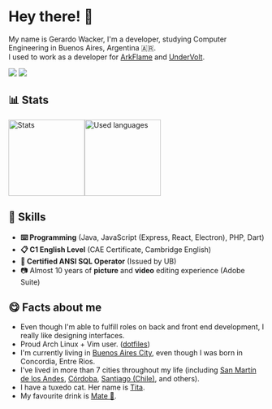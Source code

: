 # Hey there! 👋
My name is Gerardo Wacker, I'm a developer, studying Computer Engineering in Buenos Aires, Argentina 🇦🇷. <br />
I used to work as a developer for [ArkFlame](https://github.com/arkflame) and [UnderVolt](https://github.com/undervolt).

![](https://komarev.com/ghpvc/?username=gerardowacker&color=FF9900&label=Profile+views)
![](https://wakatime.com/badge/user/257ceb34-7deb-45b3-b6dc-5fd5e991d7b6.svg)

<h2>📊 Stats</h2>
<div style="display: flex;">
  <img alt="Stats" src="https://github-readme-stats.vercel.app/api?username=gerardowacker&show_icons=true&theme=dracula" height="150">
  <img alt="Used languages" src="https://github-readme-stats.vercel.app/api/top-langs/?username=gerardowacker&theme=dracula&layout=compact" height="150">
</div>

<h2>💼 Skills</h2>
<ul>
  <li><b>⌨️ Programming</b> (Java, JavaScript (Express, React, Electron), PHP, Dart)</li>
  <li><b>📋 C1 English Level</b> (CAE Certificate, Cambridge English)<br /></li>
  <li><b>📄 Certified ANSI SQL Operator</b> (Issued by UB)</li>
  <li>📷 Almost 10 years of <b>picture</b> and <b>video</b> editing experience (Adobe Suite)</li>
</ul>

<h2>😋 Facts about me</h2>
<ul>
  <li>Even though I'm able to fulfill roles on back and front end development, I really like designing interfaces.</li>
  <li>Proud Arch Linux + Vim user. (<a href="https://github.com/gerardowacker/configuraciones/tree/2023.313">dotfiles</a>)</li>
  <li>I'm currently living in <a href="https://en.wikipedia.org/wiki/Buenos_Aires">Buenos Aires City</a>, even though I was born in Concordia, Entre Rios.</li>
  <li>I've lived in more than 7 cities throughout my life (including <a href="https://en.wikipedia.org/wiki/San_Mart%C3%ADn_de_los_Andes">San Martín de los Andes</a>, <a href="https://en.wikipedia.org/wiki/Córdoba_(Argentina)">Córdoba</a>, <a href="https://en.wikipedia.org/wiki/Santiago_(Chile)">Santiago (Chile)</a>, and others).</li>
  <li>I have a tuxedo cat. Her name is <a href="https://i.imgur.com/0BFH0Gy.jpeg">Tita</a>.</li>
  <li>My favourite drink is <a href="https://en.wikipedia.org/wiki/Mate_(drink)">Mate 🧉</a>.</li>
</ul>
